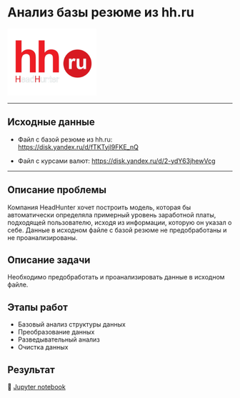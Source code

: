 # Анализ базы резюме из hh.ru

<img src='img/hhout.png' width=200>

___
## Исходные данные
 - Файл с базой резюме из hh.ru:  https://disk.yandex.ru/d/fTKTyjl9FKE_nQ

 - Файл с курсами валют: https://disk.yandex.ru/d/2-ydY63jhewVcg
___
## Описание проблемы
Компания HeadHunter хочет построить модель, которая бы автоматически определяла примерный уровень заработной платы, подходящей пользователю, исходя из информации, которую он указал о себе. Данные в исходном файле с базой резюме не предобработаны и не проанализированы. 
## Описание задачи
Необходимо предобработать и проанализировать данные в исходном файле.
## Этапы работ
- Базовый анализ структуры данных
- Преобразование данных
- Разведывательный анализ
- Очистка данных
## Результат 
:scroll: [Jupyter notebook](https://github.com/NazarovMichail/HH-Analysis/blob/master/HW-3%20Анализ%20резюме%20из%20HH.ru.ipynb)


